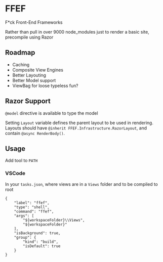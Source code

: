 # FFEF
F*ck Front-End Frameworks

Rather than pull in over 9000 node_modules just to render a basic site, precompile using Razor

## Roadmap

 - Caching
 - Composite View Engines
 - Better Layouting
 - Better Model support
 - ViewBag for loose typeless fun?

## Razor Support

`@model` directive is available to type the model

Setting `Layout` variable defines the parent layout to be used in rendering. Layouts should have `@inherit FFEF.Infrastructure.RazorLayout`, and contain `@async RenderBody()`.

## Usage

Add tool to `PATH`

### VSCode

In your `tasks.json`, where views are in a `Views` folder and to be compiled to root

    {
        "label": "ffef",
        "type": "shell",
        "command": "ffef",
        "args": [
            "${workspaceFolder}\\Views",
            "${workspaceFolder}"
        ],
        "isBackground": true,
        "group": {
            "kind": "build",
            "isDefault": true
        }
    }
